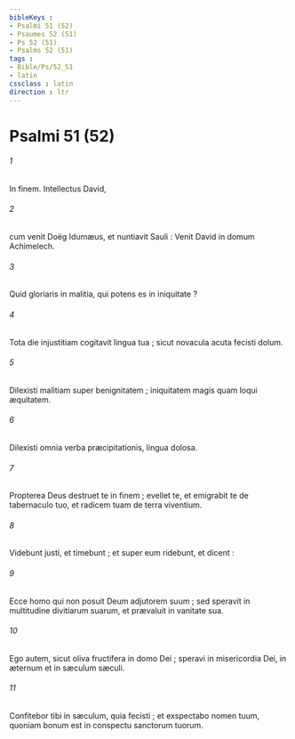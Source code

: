 ```yaml
---
bibleKeys : 
- Psalmi 51 (52)
- Psaumes 52 (51)
- Ps 52 (51)
- Psalms 52 (51)
tags : 
- Bible/Ps/52_51
- latin
cssclass : latin
direction : ltr
---
```


# Psalmi 51 (52)

###### 1
In finem. Intellectus David,
###### 2
cum venit Doëg Idumæus, et nuntiavit Sauli : Venit David in domum Achimelech.
###### 3
Quid gloriaris in malitia, qui potens es in iniquitate ?
###### 4
Tota die injustitiam cogitavit lingua tua ; sicut novacula acuta fecisti dolum.
###### 5
Dilexisti malitiam super benignitatem ; iniquitatem magis quam loqui æquitatem.
###### 6
Dilexisti omnia verba præcipitationis, lingua dolosa.
###### 7
Propterea Deus destruet te in finem ; evellet te, et emigrabit te de tabernaculo tuo, et radicem tuam de terra viventium.
###### 8
Videbunt justi, et timebunt ; et super eum ridebunt, et dicent :
###### 9
Ecce homo qui non posuit Deum adjutorem suum ; sed speravit in multitudine divitiarum suarum, et prævaluit in vanitate sua.
###### 10
Ego autem, sicut oliva fructifera in domo Dei ; speravi in misericordia Dei, in æternum et in sæculum sæculi.
###### 11
Confitebor tibi in sæculum, quia fecisti ; et exspectabo nomen tuum, quoniam bonum est in conspectu sanctorum tuorum.
